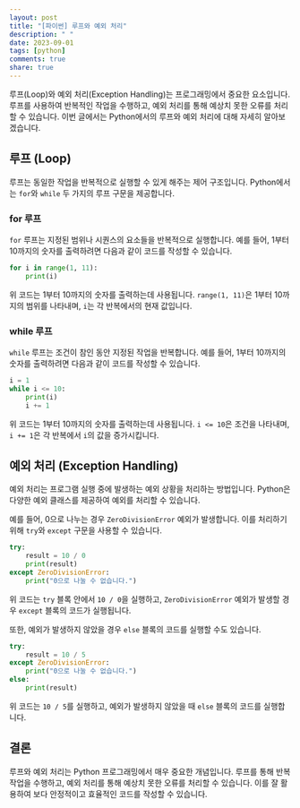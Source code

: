 ```yaml
---
layout: post
title: "[파이썬] 루프와 예외 처리"
description: " "
date: 2023-09-01
tags: [python]
comments: true
share: true
---
```


루프(Loop)와 예외 처리(Exception Handling)는 프로그래밍에서 중요한 요소입니다. 루프를 사용하여 반복적인 작업을 수행하고, 예외 처리를 통해 예상치 못한 오류를 처리할 수 있습니다. 이번 글에서는 Python에서의 루프와 예외 처리에 대해 자세히 알아보겠습니다.

## 루프 (Loop)

루프는 동일한 작업을 반복적으로 실행할 수 있게 해주는 제어 구조입니다. Python에서는 `for`와 `while` 두 가지의 루프 구문을 제공합니다.

### for 루프

`for` 루프는 지정된 범위나 시퀀스의 요소들을 반복적으로 실행합니다. 예를 들어, 1부터 10까지의 숫자를 출력하려면 다음과 같이 코드를 작성할 수 있습니다.

```python
for i in range(1, 11):
    print(i)
```

위 코드는 1부터 10까지의 숫자를 출력하는데 사용됩니다. `range(1, 11)`은 1부터 10까지의 범위를 나타내며, `i`는 각 반복에서의 현재 값입니다.

### while 루프

`while` 루프는 조건이 참인 동안 지정된 작업을 반복합니다. 예를 들어, 1부터 10까지의 숫자를 출력하려면 다음과 같이 코드를 작성할 수 있습니다.

```python
i = 1
while i <= 10:
    print(i)
    i += 1
```

위 코드는 1부터 10까지의 숫자를 출력하는데 사용됩니다. `i <= 10`은 조건을 나타내며, `i += 1`은 각 반복에서 `i`의 값을 증가시킵니다.

## 예외 처리 (Exception Handling)

예외 처리는 프로그램 실행 중에 발생하는 예외 상황을 처리하는 방법입니다. Python은 다양한 예외 클래스를 제공하여 예외를 처리할 수 있습니다.

예를 들어, 0으로 나누는 경우 `ZeroDivisionError` 예외가 발생합니다. 이를 처리하기 위해 `try`와 `except` 구문을 사용할 수 있습니다.

```python
try:
    result = 10 / 0
    print(result)
except ZeroDivisionError:
    print("0으로 나눌 수 없습니다.")
```

위 코드는 `try` 블록 안에서 `10 / 0`을 실행하고, `ZeroDivisionError` 예외가 발생할 경우 `except` 블록의 코드가 실행됩니다.

또한, 예외가 발생하지 않았을 경우 `else` 블록의 코드를 실행할 수도 있습니다.

```python
try:
    result = 10 / 5
except ZeroDivisionError:
    print("0으로 나눌 수 없습니다.")
else:
    print(result)
```

위 코드는 `10 / 5`를 실행하고, 예외가 발생하지 않았을 때 `else` 블록의 코드를 실행합니다.

## 결론

루프와 예외 처리는 Python 프로그래밍에서 매우 중요한 개념입니다. 루프를 통해 반복 작업을 수행하고, 예외 처리를 통해 예상치 못한 오류를 처리할 수 있습니다. 이를 잘 활용하여 보다 안정적이고 효율적인 코드를 작성할 수 있습니다.